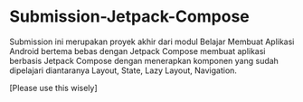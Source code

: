# Submission-Jetpack-Compose
Submission ini merupakan proyek akhir dari modul Belajar Membuat Aplikasi Android bertema bebas dengan Jetpack Compose membuat aplikasi berbasis Jetpack Compose dengan menerapkan komponen yang sudah dipelajari diantaranya Layout, State, Lazy Layout, Navigation.

[Please use this wisely]
